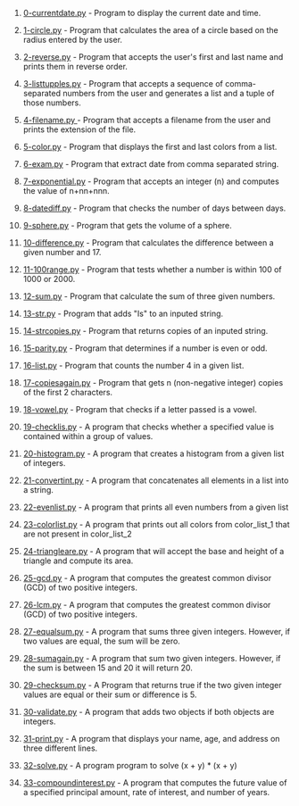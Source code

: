 1. [0-currentdate.py](https://github.com/B-Akapo/exercises/blob/main/python-basic-1/0-currentdate.py) - Program to display the current date and time.

2. [1-circle.py](https://github.com/B-Akapo/exercises/blob/main/python-basic-1/1-circle.py) - Program that calculates the area of a circle based on the radius entered by the user.

3. [2-reverse.py](https://github.com/B-Akapo/exercises/blob/main/python-basic-1/2-reverse.py) - Program that accepts the user's first and last name and prints them in reverse order.

4. [3-listtupples.py](https://github.com/B-Akapo/exercises/blob/main/python-basic-1/3-listtupples.py) - Program  that accepts a sequence of comma-separated numbers from the user and generates a list and a tuple of those numbers.

5. [4-filename.py ](https://github.com/B-Akapo/exercises/blob/main/python-basic-1/4-filename.py) - Program that accepts a filename from the user and prints the extension of the file. 

6. [5-color.py](https://github.com/B-Akapo/exercises/blob/main/python-basic-1/5-color.py) - Program that displays the first and last colors from a list.

7. [6-exam.py](https://github.com/B-Akapo/exercises/blob/main/python-basic-1/6-exam.py) - Program that extract date from comma separated string.

8. [7-exponential.py](https://github.com/B-Akapo/exercises/blob/main/python-basic-1/7-exponential.py) - Program that accepts an integer (n) and computes the value of n+nn+nnn.

9. [8-datediff.py](https://github.com/B-Akapo/exercises/blob/main/python-basic-1/8-datediff.py) - Program that checks the number of days between days.

10. [9-sphere.py](https://github.com/B-Akapo/exercises/blob/main/python-basic-1/9-sphere.py) - Program that gets the volume of a sphere.

11. [10-difference.py](https://github.com/B-Akapo/exercises/blob/main/python-basic-1/10-difference.py) - Program that calculates the difference between a given number and 17.

12. [11-100range.py](https://github.com/B-Akapo/exercises/blob/main/python-basic-1/11-100range.py) - Program that tests whether a number is within 100 of 1000 or 2000.

13. [12-sum.py](https://github.com/B-Akapo/exercises/blob/main/python-basic-1/12-sum.py) - Program that calculate the sum of three given numbers.

14. [13-str.py](https://github.com/B-Akapo/exercises/blob/main/python-basic-1/13-str.py) - Program that adds "Is" to an inputed string.

15. [14-strcopies.py](https://github.com/B-Akapo/exercises/blob/main/python-basic-1/14-strcopies.py) - Program that returns copies of an inputed string.

16. [15-parity.py](https://github.com/B-Akapo/exercises/blob/main/python-basic-1/15-parity.py) - Program that determines if a number is even or odd.

17. [16-list.py](https://github.com/B-Akapo/exercises/blob/main/python-basic-1/16-list.py) - Program that counts the number 4 in a given list. 

18. [17-copiesagain.py](https://github.com/B-Akapo/exercises/blob/main/python-basic-1/17-copiesagain.py) - Program that gets n (non-negative integer) copies of the first 2 characters.

19. [18-vowel.py](https://github.com/B-Akapo/exercises/blob/main/python-basic-1/18-vowel.py) - Program that checks if a letter passed is a vowel.

20. [19-checklis.py](https://github.com/B-Akapo/exercises/blob/main/python-basic-1/19-checklist.py) - A program that checks whether a specified value is contained within a group of values.

21. [20-histogram.py](https://github.com/B-Akapo/exercises/blob/main/python-basic-1/20-histogram.py) - A program that creates a histogram from a given list of integers.

22. [21-convertint.py](https://github.com/B-Akapo/exercises/blob/main/python-basic-1/21-convertint.py) - A program that concatenates all elements in a list into a string.

23. [22-evenlist.py](https://github.com/B-Akapo/exercises/blob/main/python-basic-1/22-evenlist.py) - A program that prints all even numbers from a given list

24. [23-colorlist.py](https://github.com/B-Akapo/exercises/blob/main/python-basic-1/23-colorlist.py) - A program that prints out all colors from color_list_1 that are not present in color_list_2

25. [24-triangleare.py](https://github.com/B-Akapo/exercises/blob/main/python-basic-1/24-trianglearea.py) - A program that will accept the base and height of a triangle and compute its area. 

26. [25-gcd.py](https://github.com/B-Akapo/exercises/blob/main/python-basic-1/25-gcd.py) - A program that computes the greatest common divisor (GCD) of two positive integers.

27. [26-lcm.py](https://github.com/B-Akapo/exercises/blob/main/python-basic-1/26-lcm.py) - A program that computes the greatest common divisor (GCD) of two positive integers.

28. [27-equalsum.py](https://github.com/B-Akapo/exercises/blob/main/python-basic-1/27-equalsum.py) - A program that sums three given integers. However, if two values are equal, the sum will be zero. 

29. [28-sumagain.py](https://github.com/B-Akapo/exercises/blob/main/python-basic-1/28-sumagain.py) - A program that sum two given integers. However, if the sum is between 15 and 20 it will return 20. 

30. [29-checksum.py](https://github.com/B-Akapo/exercises/blob/main/python-basic-1/29-checksum.py) - A Program that returns true if the two given integer values are equal or their sum or difference is 5.

31. [30-validate.py](https://github.com/B-Akapo/exercises/blob/main/python-basic-1/30-validate.py) - A program that adds two objects if both objects are integers.

32. [31-print.py](https://github.com/B-Akapo/exercises/blob/main/python-basic-1/31-print.py) - A program that displays your name, age, and address on three different lines.

33. [32-solve.py](https://github.com/B-Akapo/exercises/blob/main/python-basic-1/32-solve.py) - A program program to solve (x + y) * (x + y)

34. [33-compoundinterest.py](https://github.com/B-Akapo/exercises/blob/main/python-basic-1/33-compoundinterest.py) - A program that computes the future value of a specified principal amount, rate of interest, and number of years. 
